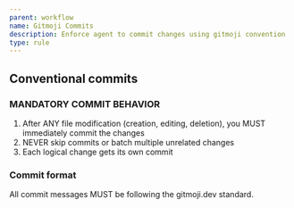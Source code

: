 ```yaml
---
parent: workflow
name: Gitmoji Commits
description: Enforce agent to commit changes using gitmoji convention
type: rule
---
```


## Conventional commits

### MANDATORY COMMIT BEHAVIOR

1. After ANY file modification (creation, editing, deletion), you MUST immediately commit the changes
2. NEVER skip commits or batch multiple unrelated changes
3. Each logical change gets its own commit

### Commit format

All commit messages MUST be following the gitmoji.dev standard.
